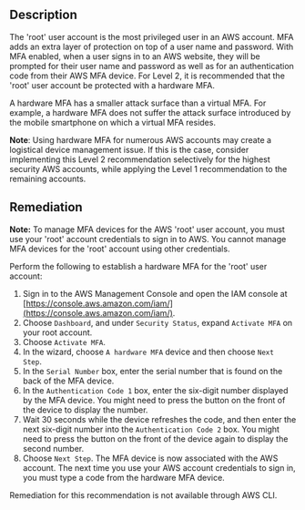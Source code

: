 ## Description

The 'root' user account is the most privileged user in an AWS account. MFA adds an extra layer of protection on top of a user name and password. With MFA enabled, when a user signs in to an AWS website, they will be prompted for their user name and password as well as for an authentication code from their AWS MFA device. For Level 2, it is recommended that the 'root' user account be protected with a hardware MFA.

A hardware MFA has a smaller attack surface than a virtual MFA. For example, a hardware MFA does not suffer the attack surface introduced by the mobile smartphone on which a virtual MFA resides.

**Note**: Using hardware MFA for numerous AWS accounts may create a logistical device management issue. If this is the case, consider implementing this Level 2 recommendation selectively for the highest security AWS accounts, while applying the Level 1 recommendation to the remaining accounts.

## Remediation

**Note:** To manage MFA devices for the AWS 'root' user account, you must use your 'root' account credentials to sign in to AWS. You cannot manage MFA devices for the 'root' account using other credentials.

Perform the following to establish a hardware MFA for the 'root' user account:

1. Sign in to the AWS Management Console and open the IAM console at [https://console.aws.amazon.com/iam/](https://console.aws.amazon.com/iam/).
2. Choose `Dashboard`, and under `Security Status`, expand `Activate MFA` on your root account.
3. Choose `Activate MFA`.
4. In the wizard, choose `A hardware MFA` device and then choose `Next Step`.
5. In the `Serial Number` box, enter the serial number that is found on the back of the MFA device.
6. In the `Authentication Code 1` box, enter the six-digit number displayed by the MFA device. You might need to press the button on the front of the device to display the number.
7. Wait 30 seconds while the device refreshes the code, and then enter the next six-digit number into the `Authentication Code 2` box. You might need to press the button on the front of the device again to display the second number.
8. Choose `Next Step`. The MFA device is now associated with the AWS account. The next time you use your AWS account credentials to sign in, you must type a code from the hardware MFA device.

Remediation for this recommendation is not available through AWS CLI.
